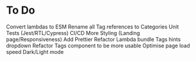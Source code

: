 # To Do

Convert lambdas to ESM
Rename all Tag references to Categories
Unit Tests (Jest/RTL/Cypress)
CI/CD
More Styling (Landing page/Responsiveness)
Add Prettier
Refactor Lambda bundle
Tags hints dropdown
Refactor Tags component to be more usable
Optimise page load speed
Dark/Light mode
